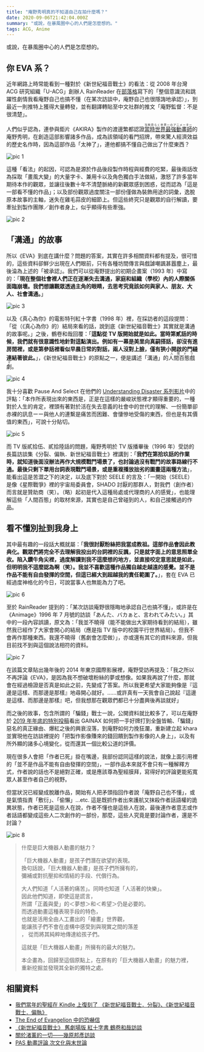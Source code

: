 ```yaml
---
title: "庵野秀明真的不知道自己在拍什麼嗎？"
date: 2020-09-06T21:42:04.000Z
summary: "或說，在暴風圈中心的人們是怎麼想的。"
tags: ACG, Anime
---
```


或說，在暴風圈中心的人們是怎麼想的。

## 你 EVA 系？

近年網路上時常能看到一種對於《新世紀福音戰士》的看法：從 2008 年台灣 ACG 研究組織「U-ACG」創辦人 RainReader 在[部落格](https://blog.xuite.net/tuyu/MIYU/17160404-EVANGELION%E6%96%B0%E5%8A%87%E5%A0%B4%E7%89%88%EF%BC%9A%E5%BA%8F%EF%BD%9E%E5%B0%91%E5%B9%B4%E8%AE%8A%E6%88%90%E4%BA%86%E7%A5%9E%E8%A9%B1)寫下的「整個意識流和跳躍性劇情我看庵野自己也搞不懂（在某次訪談中，庵野自己也很隱誨地承認）」，到最近一則推特上獲得大量轉發，並有翻譯轉貼至中文社群的推文「庵野監督：不是很清楚」。

人們似乎認為，連參與鉅片《AKIRA》製作的渡邊繁都認證<ruby>[當時世界最強動畫師](https://togetter.com/li/1527666)<rp>(</rp><rt>当時恐らく世界一のアニメーター</rt><rp>)</rp></ruby>的庵野秀明，在創造這部影響諸多作品，成為該領域的看門招牌，帶來驚人經濟效益的歷史名作時，因為這部作品「太神了」，連他都搞不懂自己做出了什麼東西？

![pic 1](https://i.imgur.com/8N8B3e0.jpg)

這種「看法」的起因，可認為是源於作品後段製作時程與經費的吃緊，最後兩話改為採取「畫風大變」的大量字卡、兼用卡以及角色獨白手法做結，激怒了許多當年期待本作的觀眾，並讓往後數十年不清楚脈絡的新觀眾感到困惑，從而認為「這是一部看不懂的作品」；以及部份觀眾過度關注一部份僅做為裝飾用途的詞彙，逸脫原本故事的主軸，迷失在雞毛蒜皮的細節上。但這些終究只是觀眾的自行解讀，要牽扯到製作團隊／創作者身上，似乎顯得有些牽強。

![pic 2](https://i.imgur.com/5S3cCgV.png)

## 「溝通」的故事

所以《EVA》到底在講什麼？問題的答案，其實在許多相關資料都有提及，很可惜的，這些資料卻鮮少出現在人們眼前，只有各種坊間傳言與戲謔嘲諷甚囂塵上，最後淪為上述的「被承認」。我們可以從庵野提出的初期企畫案（1993 年）中寫的：「**現在整個社會裡人們正在逐漸失去溝通，家庭和組織（學校）內的人際關係面臨崩壞。我們想讓觀眾透過主角的眼睛，去思考究竟該如何與家人、朋友、大人、社會溝通。**」

![pic 3](https://i.imgur.com/y5CoIj6.png)

以及《真心為你》的電影特刊紅十字書（1998 年）裡，在採訪者的這段提問：「從（《真心為你》的）結局來看的話，說到底《新世紀福音戰士》其實就是溝通的故事呢。」之後，鶴卷和哉回覆：「**這點從 TV 版開始就是如此。當時第貳話的時候，我們就有很意識性地針對這點演出。例如有一幕是美里向真嗣搭話，卻沒有進房間裡，或是第參話裡看似早晨日常的對話，兩人沒對上臉，僅有狹小開啟的門縫連結著彼此。**」，《新世紀福音戰士》的原點之一，便是講述「溝通」的<ruby>人間百態戲劇<rp>(</rp><rt>人間ドラマ</rt><rp>)</rp></ruby>。

![pic 4](https://i.imgur.com/ONaDVgZ.png)

我十分喜歡 Pause And Select 在他們的 [Understanding Disaster 系列影片](https://www.youtube.com/watch?v=dCKZQphDyLY)中的評點：「本作所表現出來的東西是，正是在這樣的嚴峻狀態裡才顯得重要的，一種對於人生的肯定，裡頭有著對於活在失去意義的社會中的世代的理解、一份簡單卻赤裸的訊息ーー與他人的連繫是痛苦而困難、會悽慘地受傷的東西，但也是有其價值的東西」，可說十分貼切。

![pic 5](https://i.imgur.com/U0Kj4Aw.png)

而 TV 版貳拾伍、貳拾陸話的問題，庵野秀明於 TV 版播畢後（1996 年）受訪的長篇訪談集《分裂、偏執．新世紀福音戰士》裡講到：「**我們在第拾玖話的作業時，就知道後面沒辦法再作大規模戰鬥場景了，也討論過沒有戰鬥的故事路線行不通。最後只剩下單用台詞表現戰鬥場景，或是重複播放拙劣的圖畫這兩種方法**」，能看出這是苦澀之下的決定，以及底下對於 SEELE 的言及：「一開始（SEELE）是像《星際戰爭》裡的宇宙局委員會，SHADO 討厭的那群人，對我們（創作者）而言就是贊助商（笑）。（略）起初是代入這種局處或代理商的人的感覺」，也能理解這些「人間百態」的取材來源，其實也是自己曾碰到的人，和自己接觸過的作品。

## 看不懂別扯到我身上

其中最有趣的一段話大概就屬：「**我很討厭粉絲把我當成教祖。這部作品會因此教典化。觀眾們將完全不去理解我投出的台詞裡的反諷，只是就字面上的意思照單全收。陷入鑽牛角尖裡，過度解讀到我不這麼想的地方，並直接咬定意思就是如此，但明明我不這麼認為啊（笑）。我並不喜歡這種作品獨自越走越遠的感覺。並不是作品不能有自由發揮的空間，但這已經大到超越我的責任範圍了。**」，套在 EVA 已經過度神格化的今日，可說當事人也無能為力了吧。

![pic 6](https://i.imgur.com/dRvDbic.png)

至於 RainReader 提到的：「某次訪談庵野很隱晦地承認自己也搞不懂」，或許是在《Animage》1996 年 7 月號的訪談「あんた、バカぁと、言われてみたい。」其中的一段內容誤讀，原文為：「我並不曉得（能不能做出大家期待看到的結局），雖然我已經作了大家會開心的結局（應是指 TV 版中的校園平行世界結局）。但我不會再作那種東西。我還不曉得（舊劇會怎麼做）」，亦或還有其它的資料來源，但我目前找不到與這個說法相符的資料。

![pic 7](https://i.imgur.com/d3lOowI.png)

在該篇文章貼出幾年後的 2014 年東京國際影展裡，庵野受訪再提及：「我之所以不再評論《EVA》，是因為我不想破壞粉絲的夢或想像。如果我再說了什麼，那就會在經過檢證是否真是如此之前，先變成了答案。所以我更希望大家能夠像是『這邊是這樣、而那邊是那樣』地尋開心就好。……或許真有一天我會自己說起『這邊是這樣、而那邊是那樣』吧，但我想那在觀眾們都已十分盡興後再談就好」

而之後的故事，包含所謂的「騙錢」戰士一說，公開資料就比較多了，可以在庵野於 [2019 年年底的特別投稿](https://diamond.jp/articles/-/224881)看出 GAINAX 如何把一手好牌打到全盤皆輸、「騙錢」惡名的真正緣由、爆紅之後的興衰沒落，到庵野如何力挽狂瀾，重新建立起 khara 並實現他在訪談裡提的「把製作影像賺來的錢回饋到製作影像的人身上」，以及有所外顯的諸多心境變化，從而還其一個比較公道的評價。

現在很多人會把「作者已死」掛在嘴邊，我部份認同這樣的說法，就像上面引用裡的「並不是作品不能有自由發揮的空間」，一部作品本來就不會只有一種解釋方式，作者說的話也不是絕對正確，或是應該尊為聖經膜拜，寫得好的評論更能拓寬眾人甚至作者自己的視野。

但當狀況已經變成脫離作品，開始有人把矛頭指回作者說「庵野自己也不懂」，或是氣憤指責「敷衍」、「偷懶」…etc. 這是既抓作者出來護航又抹殺作者話語權的詭異狀態，作者已死是這些人在說，作者不懂也是這些人在說，最後連作者意志或作者話語都變成這些人二次創作的一部份，那麼，這些人究竟是要討論作者，還是不討論？

![pic 8](https://i.imgur.com/NZufCq8.jpg)

> 什麼是巨大機器人動畫的魅力？
>
> 「巨大機器人動畫」是孩子們潛在欲望的表現。<br>
> 換句話說，「巨大機器人動畫」是孩子們所擁有的，<br>
> 彌補或對抗壓抑和情結的手段、代償行為。
>
> 大人們知道「人活著的痛苦」。同時也知道「人活著的快樂」。<br>
> 因此他們知道，即使這是謊言，<br>
> 所謂「正義與愛」的＜夢想＞和＜希望＞仍是必要的。<br>
> 而透過動畫這種表現手段的特色，<br>
> 也就是活用全由人工畫出的「繪畫」世界觀，<br>
> 能讓孩子們不會在虛構中感受到與現實之間的落差<br>，
> 從而將其純粹地傳達給孩子們。
>
> 這就是「巨大機器人動畫」所擁有的最大的魅力。
>
> 本企畫為，回歸至這個原點上，在原有的「巨大機器人動畫」的魅力裡，<br>
> 重新挖掘並發現其全新的獨特之處。

## 相關資料

- [我們當年的聖經在 Kindle 上復刻了 《新世紀福音戰士．分裂》、《新世紀福音戰士．偏執》](./ACG-our-bible-just-reissue-in-kindle)
- [The End of Evangelion 中的恐嚇信](http://orgsun.blogspot.com/2011/05/end-of-evangelion.html)
- [《新世紀福音戰士》 舊劇場版 紅十字書 鶴卷和哉訪談](./ACG-eoe-interview)
- [關於渚薰的一切——幾原邦彥訪談](./ACG-all-about-kaworu-ikuhara-kunihiko-interview)
- [PAS 動畫評論 次文化與末世論](./ACG-Pause-And-Select-Apocalypse)

